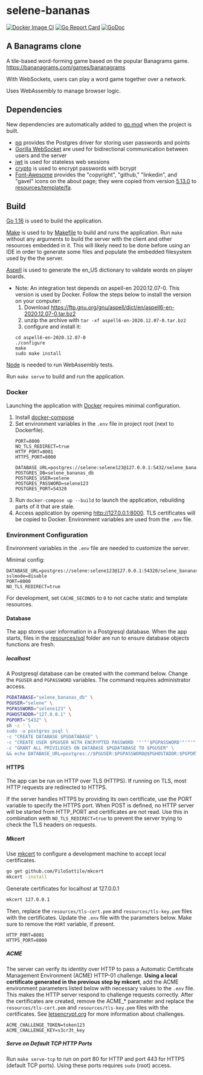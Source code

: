 # selene-bananas

[![Docker Image CI](https://github.com/jacobpatterson1549/selene-bananas/actions/workflows/docker-image.yml/badge.svg)](https://github.com/jacobpatterson1549/selene-bananas/actions/workflows/docker-image.yml)
[![Go Report Card](https://goreportcard.com/badge/github.com/jacobpatterson1549/selene-bananas)](https://goreportcard.com/report/github.com/jacobpatterson1549/selene-bananas)
[![GoDoc](https://godoc.org/github.com/jacobpatterson1549/selene-bananas?status.svg)](https://godoc.org/github.com/jacobpatterson1549/selene-bananas)


## A Banagrams clone

A tile-based word-forming game based on the popular Banagrams game.  <https://bananagrams.com/games/bananagrams>

With WebSockets, users can play a word game together over a network.

Uses WebAssembly to manage browser logic.

## Dependencies

New dependencies are automatically added to [go.mod](go.mod) when the project is built.
* [pq](https://github.com/lib/pq) provides the Postgres driver for storing user passwords and points
* [Gorilla WebSocket](https://github.com/gorilla/websocket) are used for bidirectional communication between users and the server
* [jwt](https://github.com/golang-jwt/jwt) is used for stateless web sessions
* [crypto](https://github.com/golang/crypto) is used to  encrypt passwords with bcrypt
* [Font-Awesome](https://github.com/FortAwesome/Font-Awesome) provides the "copyright", "github," "linkedin", and "gavel" icons on the about page; they were copied from version [5.13.0](https://github.com/FortAwesome/Font-Awesome/releases/tag/5.13.0) to [resources/template/fa](resources/template/fa).

## Build

[Go 1.16](https://golang.org/dl/) is used to build the application.

[Make](https://www.gnu.org/software/make/) is used to by [Makefile](Makefile) to build and runs the application. Run `make` without any arguments to build the server with the client and other resources embedded in it.  This will likely need to be done before using an IDE in order to generate some files and populate the embedded filesystem used by the the server.

[Aspell](https://github.com/GNUAspell/aspell) is used to generate the en_US dictionary to validate words on player boards.
 * Note: An integration test depends on aspell-en 2020.12.07-0.  This version is used by Docker.  Follow the steps below to install the version on your computer:
   1. Download https://ftp.gnu.org/gnu/aspell/dict/en/aspell6-en-2020.12.07-0.tar.bz2
   1. unzip the archive with `tar -xf aspell6-en-2020.12.07-0.tar.bz2`
   1. configure and install it:
   ```
   cd aspell6-en-2020.12.07-0
   ./configure
   make
   sudo make install
   ```

[Node](https://github.com/nodejs) is needed to run WebAssembly tests.

Run `make serve` to build and run the application.

### Docker

Launching the application with [Docker](https://www.docker.com) requires minimal configuration.

1. Install [docker-compose](https://github.com/docker/compose)
1. Set environment variables in the `.env` file in project root (next to Dockerfile).
    ```
    PORT=8000
    NO_TLS_REDIRECT=true
    HTTP_PORT=8001
    HTTPS_PORT=8000

    DATABASE_URL=postgres://selene:selene123@127.0.0.1:5432/selene_bananas_db
    POSTGRES_DB=selene_bananas_db
    POSTGRES_USER=selene
    POSTGRES_PASSWORD=selene123
    POSTGRES_PORT=54320
    ```
1. Run `docker-compose up --build` to launch the application, rebuilding parts of it that are stale.
1. Access application by opening <http://127.0.0.1:8000>.  TLS certificates will be copied to Docker.  Environment variables are used from the `.env` file.

### Environment Configuration

Environment variables in the `.env` file are needed to customize the server.

Minimal config:
```
DATABASE_URL=postgres://selene:selene123@127.0.0.1:54320/selene_bananas_db?sslmode=disable
PORT=8000
NO_TLS_REDIRECT=true
```

For development, set `CACHE_SECONDS` to `0` to not cache static and template resources.

#### Database

The app stores user information in a Postgresql database.  When the app starts, files in the [resources/sql](resources/sql) folder are run to ensure database objects functions are fresh.

##### localhost

A Postgresql database can be created with the command below.  Change the `PGUSER` and `PGPASSWORD` variables.  The command requires administrator access.
```bash
PGDATABASE="selene_bananas_db" \
PGUSER="selene" \
PGPASSWORD="selene123" \
PGHOSTADDR="127.0.0.1" \
PGPORT="5432" \
sh -c ' \
sudo -u postgres psql \
-c "CREATE DATABASE $PGDATABASE" \
-c "CREATE USER $PGUSER WITH ENCRYPTED PASSWORD '"'"'$PGPASSWORD'"'"'" \
-c "GRANT ALL PRIVILEGES ON DATABASE $PGDATABASE TO $PGUSER" \
&& echo DATABASE_URL=postgres://$PGUSER:$PGPASSWORD@$PGHOSTADDR:$PGPORT/$PGDATABASE'
```

#### HTTPS

The app can be run on HTTP over TLS (HTTPS). If running on TLS, most HTTP requests are redirected to HTTPS.

If the server handles HTTPS by providing its own certificate, use the PORT variable to specify the HTTPS port. When POST is defined, no HTTP server will be started from HTTP_PORT and certificates are not read.  Use this in combination weth `NO_TLS_REDIRECT=true` to prevent the server trying to check the TLS headers on requests.

##### Mkcert

Use [mkcert](https://github.com/FiloSottile/mkcert) to configure a development machine to accept local certificates.
```bash
go get github.com/FiloSottile/mkcert
mkcert -install
```
Generate certificates for localhost at 127.0.0.1
```bash
mkcert 127.0.0.1
```
Then, replace the `resources/tls-cert.pem` and `resources/tls-key.pem` files with the certificates.  Update the `.env` file with the parameters below. Make sure to remove the `PORT` variable, if present.
```
HTTP_PORT=8001
HTTPS_PORT=8000
```

##### ACME

The server can verify its identity over HTTP to pass a Automatic Certificate Management Environment (ACME) HTTP-01 challenge.  **Using a local certificate generated in the previous step by mkcert**, add the ACME environment parameters listed below with necessary values to the `.env` file.  This makes the HTTP server respond to challenge requests correctly.  After the certificates are created, remove the ACME_* parameter and replace the `resources/tls-cert.pem` and `resources/tls-key.pem` files with the certificates. See [letsencrypt.org](https://letsencrypt.org/docs/challenge-types/#http-01-challenge) for more information about challenges.
```
ACME_CHALLENGE_TOKEN=token123
ACME_CHALLENGE_KEY=s3cr3t_key
```

##### Serve on Default TCP HTTP Ports

Run `make serve-tcp` to run on port 80 for HTTP and port 443 for HTTPS (default TCP ports).  Using these ports requires `sudo` (root) access.
